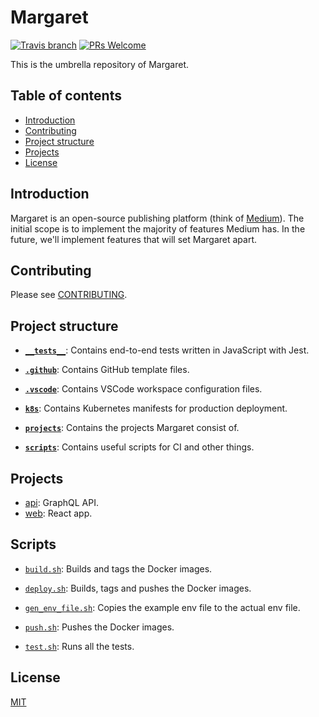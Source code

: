 # Margaret

[![Travis branch](https://img.shields.io/travis/strattadb/margaret/develop.svg?style=flat-square)](https://travis-ci.org/strattadb/margaret)
[![PRs Welcome](https://img.shields.io/badge/PRs-welcome-brightgreen.svg?style=flat-square)](CONTRIBUTING.md)

This is the umbrella repository of Margaret.

## Table of contents

* [Introduction](#introduction)
* [Contributing](#contributing)
* [Project structure](#project-structure)
* [Projects](#projects)
* [License](#license)

## Introduction

Margaret is an open-source publishing platform (think of [Medium](https://medium.com)).
The initial scope is to implement the majority
of features Medium has. In the future, we'll implement features that will set Margaret apart.

## Contributing

Please see [CONTRIBUTING](./CONTRIBUTING.md).

## Project structure

* [**`__tests__`**](./__tests__): Contains end-to-end tests written in JavaScript with Jest.

* [**`.github`**](./.github): Contains GitHub template files.

* [**`.vscode`**](./.vscode): Contains VSCode workspace configuration files.

* [**`k8s`**](./k8s): Contains Kubernetes manifests for production deployment.

* [**`projects`**](./projects): Contains the projects Margaret consist of.

* [**`scripts`**](./scripts): Contains useful scripts for CI and other things.

## Projects

* [api](./projects/api): GraphQL API.
* [web](./projects/web): React app.

## Scripts

* [`build.sh`](./scripts/build.sh): Builds and tags the Docker images.

* [`deploy.sh`](./scripts/deploy.sh): Builds, tags and pushes the Docker images.

* [`gen_env_file.sh`](./scripts/gen_env_file.sh): Copies the example env file
  to the actual env file.

* [`push.sh`](./scripts/push.sh): Pushes the Docker images.

* [`test.sh`](./scripts/test.sh): Runs all the tests.

## License

[MIT](https://opensource.org/licenses/MIT)
